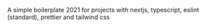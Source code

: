 A simple boilerplate 2021 for projects with nextjs, typescript, eslint (standard), prettier and tailwind css

